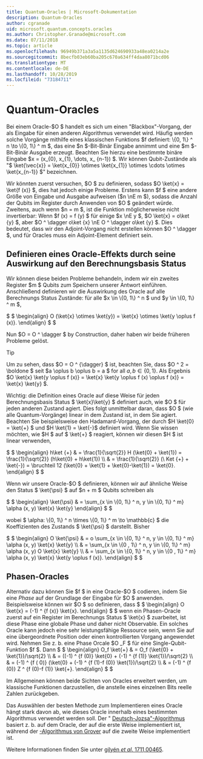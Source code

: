 ```yaml
---
title: Quantum-Oracles | Microsoft-Dokumentation
description: Quantum-Oracles
author: cgranade
uid: microsoft.quantum.concepts.oracles
ms.author: Christopher.Granade@microsoft.com
ms.date: 07/11/2018
ms.topic: article
ms.openlocfilehash: 96949b371a3a5a1135d624690933a48ea0214a2e
ms.sourcegitcommit: 8becfb03eb60ba205c670a634ff4daa8071bcd06
ms.translationtype: MT
ms.contentlocale: de-DE
ms.lasthandoff: 10/28/2019
ms.locfileid: "73184711"
---
```

# <a name="quantum-oracles"></a>Quantum-Oracles

Bei einem Oracle-$O $ handelt es sich um einen "Blackbox"-Vorgang, der als Eingabe für einen anderen Algorithmus verwendet wird.
Häufig werden solche Vorgänge mithilfe eines klassischen Funktions $f definiert: \\{0, 1\\} ^ n \to \\{0, 1\\} ^ m $, das eine $n $-Bit-Binär Eingabe annimmt und eine $m $-Bit-Binär Ausgabe erzeugt.
Beachten Sie hierzu eine bestimmte binäre Eingabe $x = (x_{0}, x_{1}, \dots, x_ {n-1}) $.
Wir können Qubit-Zustände als "$ \ket{\vec{x}} = \ket{x_{0}} \otimes \ket{x_{1}} \otimes \cdots \otimes \ket{x_{n-1}} $" bezeichnen.

Wir könnten zuerst versuchen, $O $ zu definieren, sodass $O \ket{x} = \ket{f (x)} $, dies hat jedoch einige Probleme.
Erstens kann $f $ eine andere Größe von Eingabe und Ausgabe aufweisen ($n \nE m $), sodass die Anzahl der Qubits im Register durch Anwenden von $O $ geändert würde.
Zweitens, auch wenn $n = m $, ist die Funktion möglicherweise nicht invertierbar: Wenn $f (x) = f (y) $ für einige $x \nE y $, $O \ket{x} = o\ket {y} $, aber $O ^ \dagger o\ket {x} \nE O ^ \dagger o\ket {y} $.
Dies bedeutet, dass wir den Adjoint-Vorgang nicht erstellen können $O ^ \dagger $, und für Oracles muss ein Adjoint-Element definiert sein.

## <a name="defining-an-oracle-by-its-effect-on-computational-basis-states"></a>Definieren eines Oracle-Effekts durch seine Auswirkung auf den Berechnungsbasis Status
Wir können diese beiden Probleme behandeln, indem wir ein zweites Register $m $ Qubits zum Speichern unserer Antwort einführen.
Anschließend definieren wir die Auswirkung des Oracle auf alle Berechnungs Status Zustände: für alle $x \in \\{0, 1\\} ^ n $ und $y \in \\{0, 1\\} ^ m $,

$ $ \begin{align} O (\ket{x} \otimes \ket{y}) = \ket{x} \otimes \ket{y \oplus f (x)}.
\end{align} $ $

Nun $O = O ^ \dagger $ by Construction, daher haben wir beide früheren Probleme gelöst.

> [!TIP]
> Um zu sehen, dass $O = O ^ {\dagger} $ ist, beachten Sie, dass $O ^ 2 = \boldone $ seit $a \oplus b \oplus b = a $ for all $a, b \in \{0, 1\}$.
> Als Ergebnis $O \ket{x} \ket{y \oplus f (x)} = \ket{x} \ket{y \oplus f (x) \oplus f (x)} = \ket{x} \ket{y} $.

Wichtig: die Definition eines Oracle auf diese Weise für jeden Berechnungsbasis Status $ \ket{x}\ket{y} $ definiert auch, wie $O $ für jeden anderen Zustand agiert.
Dies folgt unmittelbar daran, dass $O $ (wie alle Quantum-Vorgänge) linear in dem Zustand ist, in dem Sie agiert.
Beachten Sie beispielsweise den Hadamard-Vorgang, der durch $H \ket{0} = \ket{+} $ und $H \ket{1} = \ket{-}$ definiert wird.
Wenn Sie wissen möchten, wie $H $ auf $ \ket{+} $ reagiert, können wir diesen $H $ ist linear verwenden,

$ $ \begin{align} h\ket {+} & = \frac{1}{\sqrt{2}} H (\ket{0} + \ket{1}) = \frac{1}{\sqrt{2}} (h\ket{0} + h\ket{1}) \\\\ & = \frac{1}{\sqrt{2}} (\ Ket {+} + \ket{-}) = \bruchteil 12 (\ket{0} + \ket{1} + \ket{0}-\ket{1}) = \ket{0}.
\end{align} $ $

Wenn wir unsere Oracle-$O $ definieren, können wir auf ähnliche Weise den Status $ \ket{\psi} $ auf $n + m $ Qubits schreiben als

$ $ \begin{align} \ket{\psi} & = \sum_{x \in \\{0, 1\\} ^ n, y \in \\{0, 1\\} ^ m} \alpha (x, y) \ket{x} \ket{y} \end{align} $ $

wobei $ \alpha: \\{0, 1\\} ^ n \times \\{0, 1\\} ^ m \to \mathbb{c} $ die Koeffizienten des Zustands $ \ket{\psi} $ darstellt. Bisher

$ $ \begin{align} O \ket{\psi} & = o \sum_{x \in \\{0, 1\\} ^ n, y \in \\{0, 1\\} ^ m} \alpha (x, y) \ket{x} \ket{y} \\\\ & = \sum_{x \in \\{0 , 1\\} ^ n, y \in \\{0, 1\\} ^ m} \alpha (x, y) O \ket{x} \ket{y} \\\\ & = \sum_{x \in \\{0, 1\\} ^ n, y \in \\{0 , 1\\} ^ m} \alpha (x, y) \ket{x} \ket{y \oplus f (x)}.
\end{align} $ $

## <a name="phase-oracles"></a>Phasen-Oracles
Alternativ dazu können Sie $f $ in eine Oracle-$O $ codieren, indem Sie eine _Phase_ auf der Grundlage der Eingabe für $O $ anwenden.
Beispielsweise können wir $O $ so definieren, dass $ $ \begin{align} O \ket{x} = (-1) ^ {f (x)} \ket{x}.
\end{align} $ $ wenn ein Phasen-Oracle zuerst auf ein Register im Berechnungs Status $ \ket{x} $ zuarbeitet, ist diese Phase eine globale Phase und daher nicht Observable.
Ein solches Oracle kann jedoch eine sehr leistungsfähige Ressource sein, wenn Sie auf eine übergeordnete Position oder einen kontrollierten Vorgang angewendet wird.
Nehmen Sie z. b. eine Phase Orcale $O _F $ für eine Single-Qubit-Funktion $f $.
Dann $ $ \begin{align} O_f \ket{+} & = O_f (\ket{0} + \ket{1})/\sqrt{2} \\\\ & = ((-1) ^ {f (0)} \ket{0} + (-1) ^ {f (1)} \ket{1})/\sqrt{2} \\\\ & = (-1) ^ {f ( 0)} (\ket{0} + (-1) ^ {f (1)-f (0)} \ket{1})/\sqrt{2} \\\\ & = (-1) ^ {f (0)} Z ^ {f (0)-f (1)} \ket{+}.
\end{align} $ $

Im Allgemeinen können beide Sichten von Oracles erweitert werden, um klassische Funktionen darzustellen, die anstelle eines einzelnen Bits reelle Zahlen zurückgeben.

Das Auswählen der besten Methode zum Implementieren eines Oracle hängt stark davon ab, wie dieses Oracle innerhalb eines bestimmten Algorithmus verwendet werden soll.
Der " [Deutsch-Jozsa"-Algorithmus](https://en.wikipedia.org/wiki/Deutsch%E2%80%93Jozsa_algorithm) basiert z. b. auf dem Oracle, der auf die erste Weise implementiert ist, während der [-Algorithmus von Grover](https://en.wikipedia.org/wiki/Grover's_algorithm) auf die zweite Weise implementiert ist.


Weitere Informationen finden Sie unter [gilyén *et al*. 1711,00465](https://arxiv.org/abs/1711.00465).
